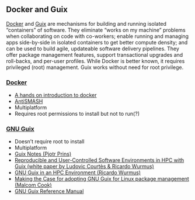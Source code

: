## Docker and Guix

[Docker](https://www.docker.com/) and [Guix](https://www.gnu.org/s/guix) are mechanisms for building and running isolated “containers” of software.
They eliminate “works on my machine” problems when collaborating on code with co-workers; enable running and managing apps side-by-side in isolated containers to get better compute density; and can be used to build agile, updateable software delivery pipelines. 
They offer package management features, support transactional upgrades and roll-backs, and per-user profiles. While Docker is better known, it requires privileged (root) management. Guix works without need for root privilege.

### [Docker](https://www.docker.com/)

- [A hands on introduction to docker](http://angus.readthedocs.io/en/2016/week3/CTB_docker.html) 
- [AntiSMASH](http://antismash.secondarymetabolites.org/)
- Multiplatform
- Requires root permissions to install but not to run(?)

### [GNU Guix](https://www.gnu.org/s/guix)

- Doesn’t require root to install
- Multiplatform
- [Guix Notes (Pjotr Prins)](https://github.com/pjotrp/guix-notes)
- [Reproducible and User-Controlled Software Environments in HPC with Guix (white paper by Ludovic Courtès & Ricardo Wurmus)](https://arxiv.org/abs/1506.02822)
- [GNU Guix in an HPC Environment (Ricardo Wurmus)](http://elephly.net/posts/2015-04-17-gnu-guix.html)
- [Making the Case for adopting GNU Guix for Linux package management (Malcom Cook)](https://github.com/malcook/sce)
- [GNU Guix Reference Manual](https://www.gnu.org/software/guix/manual/)

